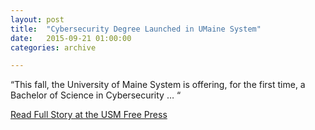 ```yaml
---
layout: post
title:  "Cybersecurity Degree Launched in UMaine System"
date:   2015-09-21 01:00:00
categories: archive

---
```


<p>“This fall, the University of Maine System is offering, for the first time, a Bachelor of Science in Cybersecurity … “</p>

<a href="http://usmfreepress.org/2015/09/21/cybersecurity-degree-launched-in-umaine-system/">Read Full Story at the USM Free Press</a>
